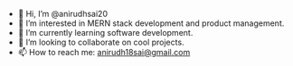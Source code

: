- 👋 Hi, I’m @anirudhsai20
- 👀 I’m interested in MERN stack development and product management.
- 🌱 I’m currently learning software development.
- 💞️ I’m looking to collaborate on cool projects.
- 📫 How to reach me: anirudh18sai@gmail.com

<!---
anirudhsai20/anirudhsai20 is a ✨ special ✨ repository because its `README.md` (this file) appears on your GitHub profile.
You can click the Preview link to take a look at your changes.
--->
